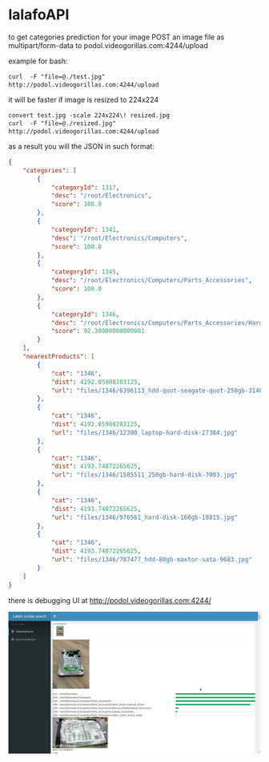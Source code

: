 # lalafoAPI

to get categories prediction for your image POST an image file as multipart/form-data to podol.videogorillas.com:4244/upload

example for bash:

```
curl  -F "file=@./test.jpg"   http://podol.videogorillas.com:4244/upload
```

it will be faster if image is resized to 224x224

```
convert test.jpg -scale 224x224\! resized.jpg
curl  -F "file=@./resized.jpg"  http://podol.videogorillas.com:4244/upload
```


as a result you will the JSON in such format:
```json
{
    "categories": [
        {
            "categoryId": 1317,
            "desc": "/root/Electronics",
            "score": 100.0
        },
        {
            "categoryId": 1341,
            "desc": "/root/Electronics/Computers",
            "score": 100.0
        },
        {
            "categoryId": 1345,
            "desc": "/root/Electronics/Computers/Parts_Accessories",
            "score": 100.0
        },
        {
            "categoryId": 1346,
            "desc": "/root/Electronics/Computers/Parts_Accessories/Hard_Drives_External_Drives",
            "score": 92.30000000000001
        }
    ],
    "nearestProducts": [
        {
            "cat": "1346",
            "dist": 4192.05908203125,
            "url": "files/1346/6396113_hdd-quot-seagate-quot-250gb-31408.jpg"
        },
        {
            "cat": "1346",
            "dist": 4192.05908203125,
            "url": "files/1346/12300_laptop-hard-disk-27384.jpg"
        },
        {
            "cat": "1346",
            "dist": 4193.74072265625,
            "url": "files/1346/1585511_250gb-hard-disk-7003.jpg"
        },
        {
            "cat": "1346",
            "dist": 4193.74072265625,
            "url": "files/1346/976561_hard-disk-160gb-18815.jpg"
        },
        {
            "cat": "1346",
            "dist": 4193.74072265625,
            "url": "files/1346/787477_hdd-80gb-maxtor-sata-9683.jpg"
        }
    ]
}
```

there is debugging UI at http://podol.videogorillas.com:4244/ 

![Image of screen](images/screen.jpg)
